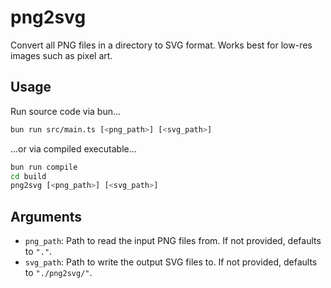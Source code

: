 # png2svg

Convert all PNG files in a directory to SVG format. Works best for low-res images such as pixel art.

## Usage

Run source code via bun...

```bash
bun run src/main.ts [<png_path>] [<svg_path>]
```

...or via compiled executable...

```bash
bun run compile
cd build
png2svg [<png_path>] [<svg_path>]
```

## Arguments

-   `png_path`: Path to read the input PNG files from. If not provided, defaults to `"."`.
-   `svg_path`: Path to write the output SVG files to. If not provided, defaults to `"./png2svg/"`.

